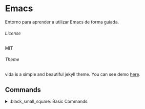 # Emacs #

Entorno para aprender a utilizar Emacs de forma guiada.


###### License ######

MIT

###### Theme ###### 
vida is a simple and beautiful jekyll theme.
You can see demo [here](http://syaning.com/vida/).

## Commands
</summary>
<details>
<summary>:black_small_square: Basic Commands</summary>

Commands | Descriptions
--- | ---
<kbd>Ctrl</kbd> | Control
<kbd>M</kbd> | Alt
<kbd>S</kbd> | Shift
</details>
